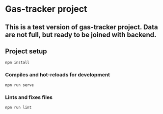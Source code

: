 # Gas-tracker project

## This is a test version of gas-tracker project. Data are not full, but ready to be joined with backend.

## Project setup
```
npm install
```

### Compiles and hot-reloads for development
```
npm run serve
```

### Lints and fixes files
```
npm run lint
```
